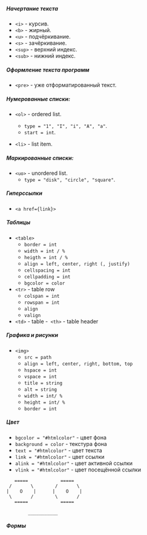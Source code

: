 ##### Начертание текста
- `<i>` - курсив.
- `<b>` - жирный.
- `<u>` - подчёркивание.
- `<s>` - зачёркивание.
- `<sup>` - верхний индекс.
- `<sub>` - нижний индекс.
##### Оформление текста программ
- `<pre>` - уже отформатированный текст.
##### Нумерованные списки:
- `<ol>` - ordered list.
	- `type = "1", "I", "i", "A", "a"`.
	- `start = int`.

- `<li>` - list item.
##### Маркированные списки:
- `<uo>` - unordered list.
	- `type = "disk", "circle", "square"`.
##### Гиперссылки
- `<a href={link}>`
##### Таблицы
- `<table>`
	- `border = int`
	- `width = int / %`
	- `heigth = int / %`
	- `align = left, center, right (, justify)`
	- `cellspacing = int`
	- `cellpadding = int`
	- `bgcolor = color`
- `<tr>` - table row
	- `colspan = int`
	- `rowspan = int`
	- `align`
	- `valign`
- `<td>` - table
-` <th>` - table header
##### Графика и рисунки
- `<img>`
	- `src = path`
	- `align = left, center, right, bottom, top`
	- `hspace = int`
	- `vspace = int`
	- `title = string`
	- `alt = string`
	- `width = int/ %`
	- `height = int/ %`
	- `border = int`
##### Цвет
- `bgcolor = "#htmlcolor"` - цвет фона
- `background = color` - текстура фона
- `text = "#htmlcolor"` - цвет текста
- `link = "#htmlcolor"` - цвет ссылки
- `alink = "#htmlcolor"` - цвет активной ссылки
- `vlink = "#htmlcolor"` - цвет посещённой ссылки

```
   =====            =====
 /       \        /       \
|    O    |      |    O    |
 \       /        \       /
   =====            =====

        ___________
```
##### Формы